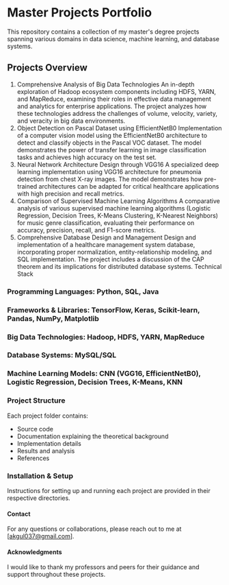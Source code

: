 # Master Projects Portfolio
This repository contains a collection of my master's degree projects spanning various domains in data science, machine learning, and database systems.
## Projects Overview
1. Comprehensive Analysis of Big Data Technologies
An in-depth exploration of Hadoop ecosystem components including HDFS, YARN, and MapReduce, examining their roles in effective data management and analytics for enterprise applications. The project analyzes how these technologies address the challenges of volume, velocity, variety, and veracity in big data environments.
2. Object Detection on Pascal Dataset using EfficientNetB0
Implementation of a computer vision model using the EfficientNetB0 architecture to detect and classify objects in the Pascal VOC dataset. The model demonstrates the power of transfer learning in image classification tasks and achieves high accuracy on the test set.
3. Neural Network Architecture Design through VGG16
A specialized deep learning implementation using VGG16 architecture for pneumonia detection from chest X-ray images. The model demonstrates how pre-trained architectures can be adapted for critical healthcare applications with high precision and recall metrics.
4. Comparison of Supervised Machine Learning Algorithms
A comparative analysis of various supervised machine learning algorithms (Logistic Regression, Decision Trees, K-Means Clustering, K-Nearest Neighbors) for music genre classification, evaluating their performance on accuracy, precision, recall, and F1-score metrics.
5. Comprehensive Database Design and Management
Design and implementation of a healthcare management system database, incorporating proper normalization, entity-relationship modeling, and SQL implementation. The project includes a discussion of the CAP theorem and its implications for distributed database systems.
Technical Stack

### Programming Languages: Python, SQL, Java
### Frameworks & Libraries: TensorFlow, Keras, Scikit-learn, Pandas, NumPy, Matplotlib
### Big Data Technologies: Hadoop, HDFS, YARN, MapReduce
### Database Systems: MySQL/SQL
### Machine Learning Models: CNN (VGG16, EfficientNetB0), Logistic Regression, Decision Trees, K-Means, KNN

### Project Structure
Each project folder contains:
* Source code
* Documentation explaining the theoretical background
* Implementation details
* Results and analysis
* References

### Installation & Setup
Instructions for setting up and running each project are provided in their respective directories.
#### Contact
For any questions or collaborations, please reach out to me at [akgul037@gmail.com].
#### Acknowledgments
I would like to thank my professors and peers for their guidance and support throughout these projects.
